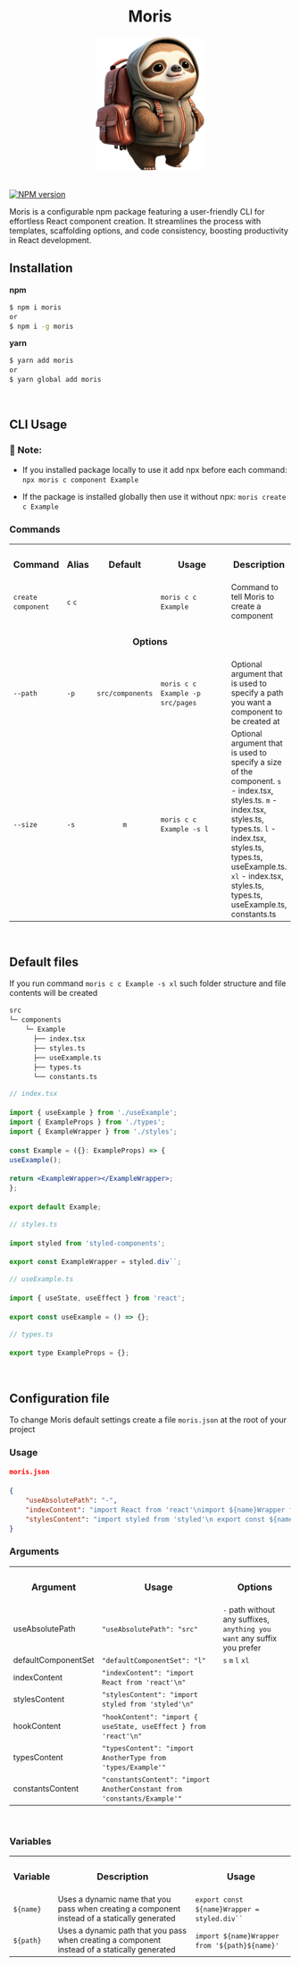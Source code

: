 <h1 align='center'><b>Moris</b></h1>

<div align='center'>
<img height='240px' src='images/moris.png' alt='moris' />
</div>

</br>

[![NPM version][npm-image]][npm-url]

[npm-image]: https://img.shields.io/npm/v/moris.svg
[npm-url]: http://npmjs.org/package/moris

Moris is a configurable npm package featuring a user-friendly CLI for effortless React component creation. It streamlines the process with templates, scaffolding options, and code consistency, boosting productivity in React development.

<h2><b>Installation</b></h2>

**npm**

```bash
$ npm i moris
or
$ npm i -g moris
```

**yarn**

```bash
$ yarn add moris
or
$ yarn global add moris
```

</br>

<h2><b>CLI Usage</b></h2>

<h3>🚨 Note:</h3>

- If you installed package locally to use it add npx before each command: <code>npx moris c component Example</code>

- If the package is installed globally then use it without npx: <code>moris create c Example</code>

<h3><b>Commands</b></h3>

<table>
  <tr>
    <th><h3><b>Command</b></h3></th>
    <th><h3><b>Alias</b></h3></th>
    <th><h3><b>Default</b></h3></th>
    <th width='27%'><h3><b>Usage</b></h3></th>
    <th><h3><b>Description</b></h3></th>
  </tr>
  <tr>
    <td><code>create component</code></td>
    <td><code>c</code> <code>c</code></td>
    <td></td>
    <td><code>moris c c Example</code></td>
    <td>Command to tell Moris to create a component</td>
  </tr>
  <tr>
    <td colspan='5' align='center'><h3><b>Options</b></h3></td>
  </tr>
  <tr>
    <td><code>--path</code></td>
    <td><code>-p</code></td>
    <td><code>src/components</code></td>
    <td><code>moris c c Example -p src/pages</code></td>
    <td>Optional argument that is used to specify a path you want a component to be created at</td>
  </tr>
  <tr>
    <td><code>--size</code></td>
    <td><code>-s</code></td>
    <td align='center'><code>m</code></td>
    <td><code>moris c c Example -s l</code></td>
    <td>Optional argument that is used to specify a size of the component. <code>s</code> - index.tsx, styles.ts. <code>m</code> -  index.tsx, styles.ts, types.ts. <code>l</code> - index.tsx, styles.ts, types.ts, useExample.ts. <code>xl</code> - index.tsx, styles.ts, types.ts, useExample.ts, constants.ts</td>
  </tr>
</table>

</br>

<h2><b>Default files</b></h2>

If you run command <code>moris c c Example -s xl</code> such folder structure and file contents will be created

```bash
src
└─ components
    └─ Example
      ├── index.tsx
      ├── styles.ts
      ├── useExample.ts
      ├── types.ts
      └── constants.ts
```

```jsx
// index.tsx 

import { useExample } from './useExample';
import { ExampleProps } from './types';
import { ExampleWrapper } from './styles';

const Example = ({}: ExampleProps) => {
useExample();

return <ExampleWrapper></ExampleWrapper>;
};

export default Example;
```

```jsx
// styles.ts

import styled from 'styled-components';

export const ExampleWrapper = styled.div``;
```

```jsx
// useExample.ts

import { useState, useEffect } from 'react';

export const useExample = () => {};
```

```jsx
// types.ts

export type ExampleProps = {};
```

</br>

<h2><b>Configuration file</b></h2>


To change Moris default settings create a file <code>moris.json</code> at the root of your project

<h3><b>Usage</b></h3>

```json
moris.json

{
    "useAbsolutePath": "-",
    "indexContent": "import React from 'react'\nimport ${name}Wrapper from '${path}${name}'\n",
    "stylesContent": "import styled from 'styled'\n export const ${name}Wrapper = styled.div``\n"
}
```

<h3><b>Arguments</b></h3>

<table>
  <tr>
    <th><h3><b>Argument</b></h3></th>
    <th><h3><b>Usage</b></h3></th>
    <th><h3><b>Options</b></h3></th>
  </tr>
  <tr>
    <td>useAbsolutePath</td>
    <td><code>"useAbsolutePath": "src"</code></td>
    <td><code>-</code> path without any suffixes, <code>anything you want</code> any suffix you prefer</td>
  </tr>
  <tr>
    <td>defaultComponentSet</td>
    <td><code>"defaultComponentSet": "l"</code></td>
    <td><code>s</code> <code>m</code> <code>l</code> <code>xl</code></td>
  </tr>
  <tr>
    <td>indexContent</td>
    <td><code>"indexContent": "import React from 'react'\n"</code></td>
  </tr>
  <tr>
    <td>stylesContent</td>
    <td><code>"stylesContent": "import styled from 'styled'\n"</code></td>
  </tr>
  <tr>
    <td>hookContent</td>
    <td><code>"hookContent": "import { useState, useEffect } from 'react'\n"</code></td>
  </tr>
  <tr>
    <td>typesContent</td>
    <td><code>"typesContent": "import AnotherType from 'types/Example'"</code></td>
  </tr>
  <tr>
    <td>constantsContent</td>
    <td><code>"constantsContent": "import AnotherConstant from 'constants/Example'"</code></td>
  </tr>
</table>

</br>

<h3><b>Variables</b></h3>


<table>
  <tr>
    <th><h3><b>Variable</b></h3></th>
    <th><h3><b>Description</b></h3></th>
    <th><h3><b>Usage</b></h3></th>
  </tr>
  <tr>
    <td><code>${name}</code></td>
    <td>Uses a dynamic name that you pass when creating a component instead of a statically generated</td>
    <td><code>export const ${name}Wrapper = styled.div``</code></td>
  </tr>
  <tr>
    <td><code>${path}</code></td>
    <td>Uses a dynamic path that you pass when creating a component instead of a statically generated</td>
    <td><code>import ${name}Wrapper from '${path}${name}'</code></td>
  </tr>
</table>
